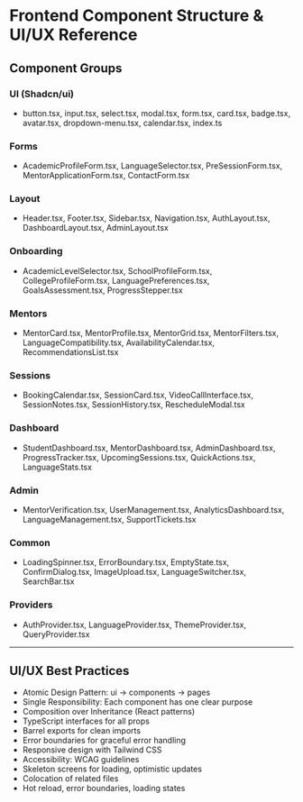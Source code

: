 # Frontend Component Structure & UI/UX Reference

## Component Groups

### UI (Shadcn/ui)
- button.tsx, input.tsx, select.tsx, modal.tsx, form.tsx, card.tsx, badge.tsx, avatar.tsx, dropdown-menu.tsx, calendar.tsx, index.ts

### Forms
- AcademicProfileForm.tsx, LanguageSelector.tsx, PreSessionForm.tsx, MentorApplicationForm.tsx, ContactForm.tsx

### Layout
- Header.tsx, Footer.tsx, Sidebar.tsx, Navigation.tsx, AuthLayout.tsx, DashboardLayout.tsx, AdminLayout.tsx

### Onboarding
- AcademicLevelSelector.tsx, SchoolProfileForm.tsx, CollegeProfileForm.tsx, LanguagePreferences.tsx, GoalsAssessment.tsx, ProgressStepper.tsx

### Mentors
- MentorCard.tsx, MentorProfile.tsx, MentorGrid.tsx, MentorFilters.tsx, LanguageCompatibility.tsx, AvailabilityCalendar.tsx, RecommendationsList.tsx

### Sessions
- BookingCalendar.tsx, SessionCard.tsx, VideoCallInterface.tsx, SessionNotes.tsx, SessionHistory.tsx, RescheduleModal.tsx

### Dashboard
- StudentDashboard.tsx, MentorDashboard.tsx, AdminDashboard.tsx, ProgressTracker.tsx, UpcomingSessions.tsx, QuickActions.tsx, LanguageStats.tsx

### Admin
- MentorVerification.tsx, UserManagement.tsx, AnalyticsDashboard.tsx, LanguageManagement.tsx, SupportTickets.tsx

### Common
- LoadingSpinner.tsx, ErrorBoundary.tsx, EmptyState.tsx, ConfirmDialog.tsx, ImageUpload.tsx, LanguageSwitcher.tsx, SearchBar.tsx

### Providers
- AuthProvider.tsx, LanguageProvider.tsx, ThemeProvider.tsx, QueryProvider.tsx

---

## UI/UX Best Practices
- Atomic Design Pattern: ui → components → pages
- Single Responsibility: Each component has one clear purpose
- Composition over Inheritance (React patterns)
- TypeScript interfaces for all props
- Barrel exports for clean imports
- Error boundaries for graceful error handling
- Responsive design with Tailwind CSS
- Accessibility: WCAG guidelines
- Skeleton screens for loading, optimistic updates
- Colocation of related files
- Hot reload, error boundaries, loading states 